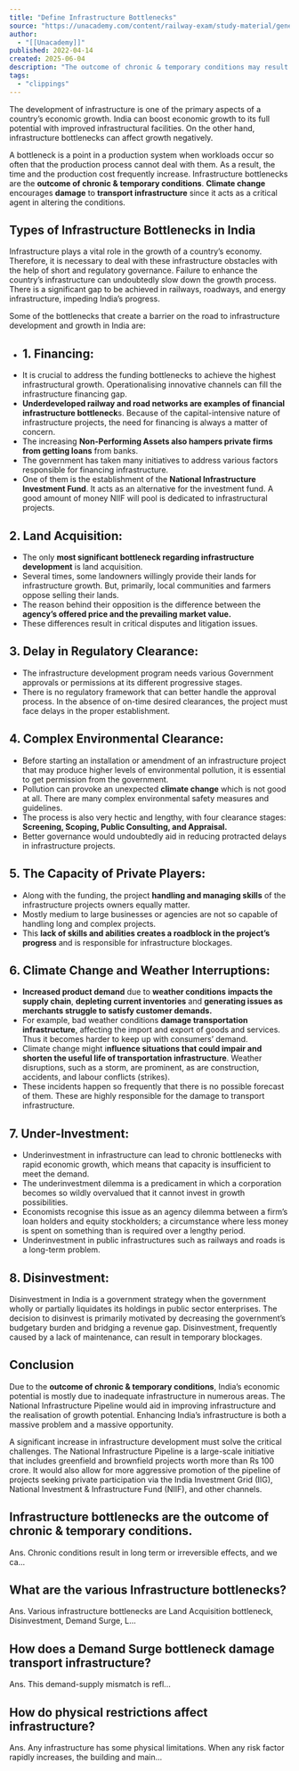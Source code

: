 ```yaml
---
title: "Define Infrastructure Bottlenecks"
source: "https://unacademy.com/content/railway-exam/study-material/general-awareness/define-infrastructure-bottlenecks/"
author:
  - "[[Unacademy]]"
published: 2022-04-14
created: 2025-06-04
description: "The outcome of chronic & temporary conditions may result in several infrastructure bottlenecks. Read this article to know about these bottlenecks in detail."
tags:
  - "clippings"
---
```

The development of infrastructure is one of the primary aspects of a country’s economic growth. India can boost economic growth to its full potential with improved infrastructural facilities. On the other hand, infrastructure bottlenecks can affect growth negatively.

A bottleneck is a point in a production system when workloads occur so often that the production process cannot deal with them. As a result, the time and the production cost frequently increase. Infrastructure bottlenecks are the **outcome of chronic & temporary conditions**. **Climate change** encourages **damage** to **transport infrastructure** since it acts as a critical agent in altering the conditions.

## Types of Infrastructure Bottlenecks in India

Infrastructure plays a vital role in the growth of a country’s economy. Therefore, it is necessary to deal with these infrastructure obstacles with the help of short and regulatory governance. Failure to enhance the country’s infrastructure can undoubtedly slow down the growth process. There is a significant gap to be achieved in railways, roadways, and energy infrastructure, impeding India’s progress.

Some of the bottlenecks that create a barrier on the road to infrastructure development and growth in India are:

- ## 1. Financing:
- It is crucial to address the funding bottlenecks to achieve the highest infrastructural growth. Operationalising innovative channels can fill the infrastructure financing gap.
- **Underdeveloped railway and road networks are examples of financial infrastructure bottleneck**s. Because of the capital-intensive nature of infrastructure projects, the need for financing is always a matter of concern.
- The increasing **Non-Performing Assets also hampers private firms from getting loans** from banks.
- The government has taken many initiatives to address various factors responsible for financing infrastructure.
- One of them is the establishment of the **National Infrastructure Investment Fund**. It acts as an alternative for the investment fund. A good amount of money NIIF will pool is dedicated to infrastructural projects.

## 2\. Land Acquisition:

- The only **most significant bottleneck regarding infrastructure development** is land acquisition.
- Several times, some landowners willingly provide their lands for infrastructure growth. But, primarily, local communities and farmers oppose selling their lands.
- The reason behind their opposition is the difference between the **agency’s offered price and the prevailing market value.**
- These differences result in critical disputes and litigation issues.

## 3\. Delay in Regulatory Clearance:

- The infrastructure development program needs various Government approvals or permissions at its different progressive stages.
- There is no regulatory framework that can better handle the approval process. In the absence of on-time desired clearances, the project must face delays in the proper establishment.

## 4\. Complex Environmental Clearance:

- Before starting an installation or amendment of an infrastructure project that may produce higher levels of environmental pollution, it is essential to get permission from the government.
- Pollution can provoke an unexpected **climate change** which is not good at all. There are many complex environmental safety measures and guidelines.
- The process is also very hectic and lengthy, with four clearance stages: **Screening, Scoping, Public Consulting, and Appraisal.**
- Better governance would undoubtedly aid in reducing protracted delays in infrastructure projects.

## 5\. The Capacity of Private Players:

- Along with the funding, the project **handling and managing skills** of the infrastructure projects owners equally matter.
- Mostly medium to large businesses or agencies are not so capable of handling long and complex projects.
- This **lack of skills and abilities creates a roadblock in the project’s progress** and is responsible for infrastructure blockages.

## 6\. Climate Change and Weather Interruptions:

- **Increased product demand** due to **weather conditions** **impacts the supply chain**, **depleting current inventories** and **generating issues as merchants struggle to satisfy customer demands.**
- For example, bad weather conditions **damage transportation infrastructure**, affecting the import and export of goods and services. Thus it becomes harder to keep up with consumers’ demand.
- Climate change might i**nfluence situations that could impair and shorten the useful life of transportation infrastructure**. Weather disruptions, such as a storm, are prominent, as are construction, accidents, and labour conflicts (strikes).
- These incidents happen so frequently that there is no possible forecast of them. These are highly responsible for the damage to transport infrastructure.

## 7\. Under-Investment:

- Underinvestment in infrastructure can lead to chronic bottlenecks with rapid economic growth, which means that capacity is insufficient to meet the demand.
- The underinvestment dilemma is a predicament in which a corporation becomes so wildly overvalued that it cannot invest in growth possibilities.
- Economists recognise this issue as an agency dilemma between a firm’s loan holders and equity stockholders; a circumstance where less money is spent on something than is required over a lengthy period.
- Underinvestment in public infrastructures such as railways and roads is a long-term problem.

## 8\. Disinvestment:

Disinvestment in India is a government strategy when the government wholly or partially liquidates its holdings in public sector enterprises. The decision to disinvest is primarily motivated by decreasing the government’s budgetary burden and bridging a revenue gap. Disinvestment, frequently caused by a lack of maintenance, can result in temporary blockages.

## Conclusion

Due to the **outcome of chronic & temporary conditions**, India’s economic potential is mostly due to inadequate infrastructure in numerous areas. The National Infrastructure Pipeline would aid in improving infrastructure and the realisation of growth potential. Enhancing India’s infrastructure is both a massive problem and a massive opportunity.

A significant increase in infrastructure development must solve the critical challenges. The National Infrastructure Pipeline is a large-scale initiative that includes greenfield and brownfield projects worth more than Rs 100 crore. It would also allow for more aggressive promotion of the pipeline of projects seeking private participation via the India Investment Grid (IIG), National Investment & Infrastructure Fund (NIIF), and other channels.

## Infrastructure bottlenecks are the outcome of chronic & temporary conditions.

Ans. Chronic conditions result in long term or irreversible effects, and we ca...

## What are the various Infrastructure bottlenecks?

Ans. Various infrastructure bottlenecks are Land Acquisition bottleneck, Disinvestment, Demand Surge, L...

## How does a Demand Surge bottleneck damage transport infrastructure?

Ans. This demand-supply mismatch is refl...

## How do physical restrictions affect infrastructure?

Ans. Any infrastructure has some physical limitations. When any risk factor rapidly increases, the building and main...
